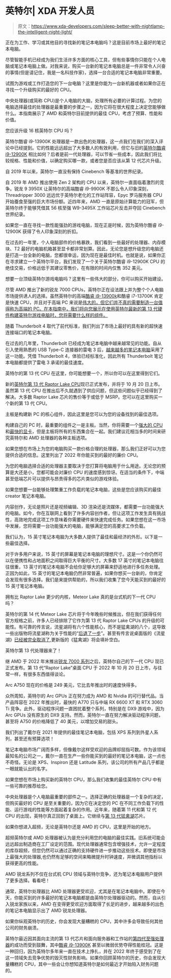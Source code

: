 # 英特尔| XDA 开发人员

> 原文：<https://www.xda-developers.com/sleep-better-with-nightlamp-the-intelligent-night-light/>

[](/best-laptops/)

正在为工作、学习或其他目的寻找新的笔记本电脑吗？这是目前市场上最好的笔记本电脑。

尽管智能手机已经成为我们生活许多方面的核心工具，但有些事情你只能在个人电脑或笔记本电脑上做。对我来说，购买一台新的笔记本电脑总是一件非常令人兴奋的事情(但是请记住，我是一名科技作家)，选择一台合适的笔记本电脑非常重要。

[](/best-cpus/)

试图为游戏或工作打造您的下一台电脑？这里是你能为一台新机器或者如果你正在寻找一个升级购买的最好的 CPU。

中央处理器(或简称 CPU)是个人电脑的大脑，处理所有必要的计算过程。为您的电脑选择最佳的处理器是最重要的步骤之一，因为它将在很大程度上决定您能够做什么。本指南展示了 AMD 和英特尔目前提供的最佳 CPU，考虑了预算、性能和价值。

[](/intel-core-i9-13900k-vs-core-i9-12900k/)

您应该升级 16 核英特尔 CPU 吗？

英特尔酷睿 i9-13900K 处理器是一款出色的处理器，这一点我们在我们的深入评论中已经提到。它的性能远远超出了大多数人的有效利用，但它与旧的[英特尔酷睿 i9-12900K](https://www.xda-developers.com/intel-alder-lake-review/) 相比如何？后者是前一代处理器，可以节省一些成本，因此我们将比较规格、性能和价值，以确定购买哪一款，或者您是否应该从第 12 代芯片升级。

[](/intelcinebench-world-record-56-core-sapphire-rapids-xeon-w/)

自 2019 年以来，英特尔一直没有保持 Cinebench 等基准的世界纪录。

自 2019 年 AMD 推出使用 Zen 2 架构的 CPU 以来，英特尔一直面临着激烈的竞争。锐龙 9 3950X 让英特尔的高端酷睿 i9-9900K 不那么令人印象深刻，Threadripper 3000 远远优于英特尔老化的工作站阵容，Epyc 罗马服务器 CPU 开始蚕食至强的巨大市场份额。近四年来，AMD 一直是原始计算能力的冠军，但英特尔终于能够凭借其 56 核至强 W9-3495X 工作站芯片反击并夺回 Cinebench 世界纪录。

[](/intel-core-i9-12900k-massive-price-drop/)

如果您一直在寻找一款性能强劲的游戏电脑，现在正是时候，因为英特尔酷睿 i9-12900K 获得了令人印象深刻的折扣。

在过去的一年里，个人电脑部件的价格暴跌，我们看到一些最好的处理器、内存模块、T2 最好的电脑机箱甚至显卡都非常划算。因此，无论您是想升级您的电脑还是打造一台全新的电脑，您都很幸运，因为现在是最佳时机。也就是说，如果你正在寻求建立一个英特尔平台，我们发现了一个关于英特尔酷睿 i9-12900K CPU 的绝佳交易，价格远低于其建议零售价，在有限的时间内仅售 352 美元。

[](/premium-intel-gaming-pc-build-guide/)

想要一台顶级英特尔游戏电脑吗？这里有一些伟大的部分，你可以购买开始建设。

尽管 AMD 推出了新的锐龙 7000 CPUs，英特尔正在设法跟上并为整个个人电脑市场提供诱人的选择。虽然英特尔的高端[酷睿 i9-13900k](https://www.xda-developers.com/intel-core-i9-13900k-review/)和酷睿 i7-13700K 肯定是快速 CPU，并且对于高端 PC 来说是[伟大的，但它们并不真的需要制造一台值得称为高端的 PC。在本指南中，我们将向您展示在使用英特尔最新的第 13 代硬件构建英特尔游戏电脑时，您将需要什么样的组件。](https://www.xda-developers.com/premium-gaming-pc-guide/)

[](/best-thunderbolt-4-laptops/)

随着 Thunderbolt 4 取代了前代标准，我们列出了市场上最好的具有新的超快速连接端口的笔记本电脑。

在过去的几年里，Thunderbolt 已经成为笔记本电脑中越来越常见的功能。自从引入使用熟悉的 USB Type-C 连接器的雷电 3 后，[越来越多的笔记本电脑](https://www.xda-developers.com/best-thunderbolt-3-laptops/)采用了这一功能。凭借 Thunderbolt 4，体验已经标准化，因此所有 Thunderbolt 笔记本电脑都提供了雷电 3 承诺的最佳速度。

[](/where-buy-intel-13th-gen-raptor-lake/)

英特尔的第 13 代 CPU 在这里，你可能想要一个，所以你可以在这里得到它们。

新的[英特尔第 13 代 Raptor Lake CPU](https://www.xda-developers.com/intel-13th-gen-raptor-lake/)现已正式发布，并将于 10 月 20 日上市。虽然第 13 代 CPU 在推出后不久就遇到了供应问题，但这些问题似乎已经得到了解决。大多数 Raptor Lake 芯片的售价等于或低于 MSRP。您可以在这里购买一个新的第 13 代 CPU。

[](/best-motherboard/)

主板是构建新 PC 的核心组件，因此这里是您可以为您的设备找到的最佳选项。

构建自己的 PC 时，最重要的组件之一是主板。当然，你将需要一个[强大的 CPU](http://www.xda-developers.com/best-cpus/) 和[最快的显卡](http://www.xda-developers.com/best-graphics-cards)，但是主板将所有的东西集合在一起。我们建议花相当多的时间来研究英特尔和 AMD 处理器的各种主板选项。

[](/best-cheap-cpus/)

如果您想在市场上为您的电脑购买一款价格合理的处理器，那么我们正好可以为您提供合适的信息。这里列出了 2022 年你能买到的最好的廉价 CPU。

为您的电脑选择合适的处理器主要取决于您打算将电脑用于什么用途。无论您的预算是大还是小，您都可能会对廉价 CPU 的速度感到惊讶。在适当的条件下，中端甚至低端芯片可以提供与昂贵得多的芯片类似的游戏体验。

[](/best-creator-laptops/)

如果您想要一台能够处理繁重工作负载的笔记本电脑，这些是您应该购买的最佳 creator 笔记本电脑。

内容创作，无论是照片还是视频编辑、3D 渲染还是流媒体，都需要一台功能强大的电脑。如今，你在互联网上看到了许多内容创作者，但让这项工作发生具有挑战性，高效地完成这项工作意味着你需要硬件来快速完成任务。如果您想在这一市场中发展，您将需要一台功能强大的电脑，能够满足您的高要求工作负载。

[](/best-15-inch-laptops/)

我们认为，15 英寸笔记本电脑为大多数人提供了最佳和最经济的外形。以下是一些最佳选择。

对于许多用户来说，15 英寸的屏幕是笔记本电脑的理想尺寸。这是一个你仍然可以在便携性和占地面积之间取得巨大平衡的尺寸。大多数 17 英寸的笔记本电脑往往很重，13 英寸的笔记本电脑不会给你足够大的屏幕来舒适地进行多任务处理。正因为如此，15 英寸的笔记本电脑仍然非常普遍，如果你想买一台新的，你肯定会发现有很多选择。我们是来提供帮助的，所以我们收集了您今天能买到的最好的 15 英寸笔记本电脑。

[](/meteor-lake-less-cores-raptor-lake-slower/)

拥有比 Raptor Lake 更少的内核，Meteor Lake 真的是台式机的下一代 CPU 吗？

英特尔的第 14 代 Meteor Lake 芯片将于今年晚些时候推出，但在我们获得任何官方规格之前，许多人已经排除了它作为第 13 代 Raptor Lake CPUs 的升级的可能性。有可靠的传言说，流星湖将有六个性能核心，而不是猛禽湖的八个，这导致一些出版物将流星湖称为关于性能的“[后退了一步](https://www.extremetech.com/computing/341788-intel-rumored-to-cancel-meteor-lake-desktop-cpus-in-favor-of-raptor-lake-refresh)”。甚至有传言说桌面版的《流星湖》[已经被完全取消了](https://wccftech.com/intel-meteor-lake-s-desktop-cpus-cancelled-lga-1851-support-trio-core-families-rumor/),更新版的《猛禽湖》将会填补空白。

[](/intel-13th-gen-raptor-lake/)

英特尔第 13 代处理器来了！

继 AMD 于 2022 年末推出[锐龙 7000 系列](http://www.xda-developers.com/amd-ryzen-7000/)之后，英特尔自己的下一代 CPU 现已正式发布。第 13 代“Raptor Lake”桌面 CPU 于 2022 年 10 月 20 日上市，与往常一样，有很多东西值得谈论。

[](/intel-gives-much-needed-price-drop-to-arc-gpu-and-highlights-performance-improvements/)

Arc A750 现在的价格是 249 美元，它比去年推出时的速度快得多。

众所周知，英特尔的 Arc GPUs 正在努力成为 AMD 和 Nvidia 的可行替代品。当产品阵容在 2022 年推出时，最快的 A770 只与中端 RX 6600 XT 和 RTX 3060 Ti 竞争。此外，驱动程序问题一直困扰着整个系列，特别是在 DX9 游戏中，因为 Arc GPUs 没有原生的 DX9 支持。然而，英特尔一直在努力解决驱动程序问题，甚至将 A750 的价格降低了 40 美元，以增加交易的甜头。

[](/best-dell-laptops/)

我们列出了戴尔在 2021 年提供的最佳笔记本电脑，包括 XPS 系列到外星人系列，甚至还有预算选项！

笔记本电脑市场广阔而多样，但像戴尔这样受欢迎的品牌却屈指可数。作为该领域最知名的公司之一，戴尔一直在生产一些你能买到的最好的笔记本电脑，这一点也不奇怪。无论是 XPS、Inspiron 还是 Latitude 系列，该公司的所有产品几乎都是一眼就能认出的名字。

[](/best-intel-cpu/)

如果您想在市场上购买新的英特尔 CPU，那么我们收集的最佳英特尔 CPU 中有一些可靠的推荐给您。

中央处理器是个人电脑最重要的部件之一。选择正确的处理器是一个复杂的决定，但购买最好的 CPU 是至关重要的，因为它在决定您的 PC 在不同工作负载下的性能、运行游戏的性能等方面起着复杂的作用。近年来，随着第 11 代和第 12 代 CPU 的出现，英特尔真正回到了桌面上。它继续与[第 13 代猛禽湖](https://www.xda-developers.com/intel-13th-gen-raptor-lake/)芯片。

[](/how-to-overclock-cpu/)

如果你想进入超频，无论是英特尔还是 AMD 的 CPU，这里是开始的地方。

超频英特尔或 AMD 处理器被认为是充分利用您的电脑的最佳实践。旧系统可能会远远超出制造商在工厂设定的范围。现代处理器通常包含增强技术，允许一定程度的库存超频，但您仍然可以通过正确的支持硬件进一步推动这些技术。即使是市场上最强大的处理器,也仍然有足够的空间来略微提升时钟速度，并微调其他指标以获得更高的性能。

[](/best-amd-ryzen-laptops/)

AMD 锐龙系列不仅在台式机 CPU 领域与英特尔竞争，还为笔记本电脑用户提供了更多选择。看看吧！

通常，英特尔处理器比 AMD 处理器更受欢迎，尤其是在笔记本电脑中。即使在今天，你能买到的许多最好的笔记本电脑都是由英特尔处理器驱动的。然而，自从引入锐龙家族以来，AMD 在变得更受欢迎方面取得了长足的进步，越来越多的出色的笔记本电脑显示出了 AMD 锐龙处理器。

[](/worst-intel-cpus/)

如果你纵观英特尔的历史，你会发现大量糟糕的 CPU，其中许多会导致任何其他公司的财务崩溃。

英特尔最近因其面向主流的第 13 代芯片和面向服务器和工作站的[第四代至强处理器](https://www.xda-developers.com/intel-xeon-4th-gen-launch/)的成功而受到鼓舞，其中[酷睿 i9-13900K](https://www.xda-developers.com/intel-core-i9-13900k-review/) 甚至以微弱优势夺得性能桂冠。这是一种回归，因为英特尔多年来一直在技术上挣扎，并在 2022 年终于感受到了在这一领域失去竞争优势的毁灭性财务影响。如果你回顾英特尔的历史，你会发现大量糟糕的 CPU，其中一些会让你想知道英特尔是如何最近才开始陷入财务问题的。